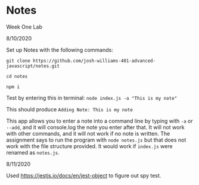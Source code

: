 # Notes
Week One Lab

8/10/2020

Set up Notes with the following commands:
```
git clone https://github.com/josh-williams-401-advanced-javascript/notes.git

cd notes

npm i
```

Test by entering this in terminal: `node index.js -a "This is my note"` 
 
This should produce `Adding Note: This is my note`

This app allows you to enter a note into a command line by typing with `-a` or `--add`, and it will console.log the note you enter after that. It will not work with other commands, and it will not work if no note is written. The assignment says to run the program with `node notes.js` but that does not work with the file structure provided. It would work if `index.js` were renamed as `notes.js`.

8/11/2020

Used https://jestjs.io/docs/en/jest-object to figure out spy test. 